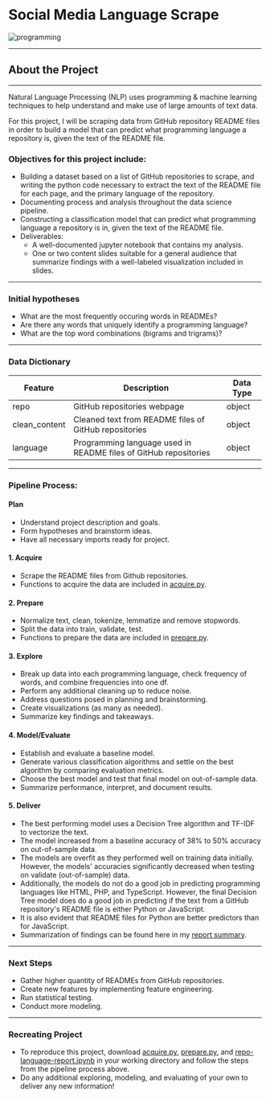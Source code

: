 # Social Media Language Scrape
![programming](https://online.csp.edu/wp-content/uploads/2019/02/Programming-Languages-for-Beginners-CSP.png)
****

## About the Project

****

Natural Language Processing (NLP) uses programming & machine learning techniques to help understand and make use of large amounts of text data.


For this project, I will be scraping data from GitHub repository README files in order to build a model that can predict what programming language a repository is, given the text of the README file.

### Objectives for this project include:
- Building a dataset based on a list of GitHub repositories to scrape, and writing the python code necessary to extract the text of the README file for each page, and the primary language of the repository.
- Documenting process and analysis throughout the data science pipeline.
- Constructing a classification model that can predict what programming language a repository is in, given the text of the README file.
- Deliverables:
    - A well-documented jupyter notebook that contains my analysis.
    - One or two content slides suitable for a general audience that summarize findings with a well-labeled visualization included in slides.

**** 

### Initial hypotheses
- What are the most frequently occuring words in READMEs?
- Are there any words that uniquely identify a programming language?
- What are the top word combinations (bigrams and trigrams)?

****

### Data Dictionary

Feature      | Description   | Data Type
------------ | ------------- | ------------
repo | GitHub repositories webpage | object 
clean_content | Cleaned text from README files of GitHub repositories | object
language | Programming language used in README files of GitHub repositories | object 

****

### Pipeline Process:

#### Plan
- Understand project description and goals. 
- Form hypotheses and brainstorm ideas.
- Have all necessary imports ready for project.

#### 1. Acquire
- Scrape the README files from Github repositories.
- Functions to acquire the data are included in [acquire.py](https://github.com/aliciag92/nlp-project/blob/main/acquire.py).

#### 2. Prepare
- Normalize text, clean, tokenize, lemmatize and remove stopwords.
- Split the data into train, validate, test.
- Functions to prepare the data are included in [prepare.py](https://github.com/aliciag92/nlp-project/blob/main/prepare.py).

#### 3. Explore
- Break up data into each programming language, check frequency of words, and combine frequencies into one df. 
- Perform any additional cleaning up to reduce noise.
- Address questions posed in planning and brainstorming.
- Create visualizations (as many as needed).
- Summarize key findings and takeaways.

#### 4. Model/Evaluate
- Establish and evaluate a baseline model.
- Generate various classification algorithms and settle on the best algorithm by comparing evaluation metrics.
- Choose the best model and test that final model on out-of-sample data.
- Summarize performance, interpret, and document results.

#### 5. Deliver
- The best performing model uses a Decision Tree algorithm and TF-IDF to vectorize the text.
- The model increased from a baseline accuracy of 38% to 50% accuracy on out-of-sample data.
- The models are overfit as they performed well on training data initially. However, the models' accuracies significantly decreased when testing on validate (out-of-sample) data.
- Additionally, the models do not do a good job in predicting programming languages like HTML, PHP, and TypeScript. However, the final Decision Tree model does do a good job in predicting if the text from a GitHub repository's README file is either Python or JavaScript.
- It is also evident that README files for Python are better predictors than for JavaScript.
- Summarization of findings can be found here in my [report summary](https://docs.google.com/presentation/d/1j3zTydqPnEYJ2_No2I4rslAjM_WKgqBbzRsuY3LZ3yM/edit?usp=sharing). 

****
### Next Steps
- Gather higher quantity of READMEs from GitHub repositories.
- Create new features by implementing feature engineering.
- Run statistical testing.
- Conduct more modeling.

****

### Recreating Project
- To reproduce this project, download [acquire.py](https://github.com/aliciag92/nlp-project/blob/main/acquire.py), [prepare.py](https://github.com/aliciag92/nlp-project/blob/main/prepare.py), and [repo-language-report.ipynb](https://github.com/aliciag92/nlp-project/blob/main/repo-language-report.ipynb) in your working directory and follow the steps from the pipeline process above.
- Do any additional exploring, modeling, and evaluating of your own to deliver any new information!